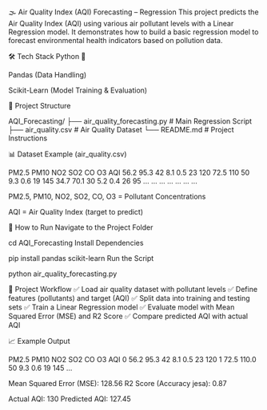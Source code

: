 🌫️ Air Quality Index (AQI) Forecasting – Regression
This project predicts the Air Quality Index (AQI) using various air pollutant levels with a Linear Regression model. It demonstrates how to build a basic regression model to forecast environmental health indicators based on pollution data.

🛠 Tech Stack
Python 🐍

Pandas (Data Handling)

Scikit-Learn (Model Training & Evaluation)

📂 Project Structure
 
AQI_Forecasting/
├── air_quality_forecasting.py       # Main Regression Script
├── air_quality.csv                  # Air Quality Dataset
└── README.md                        # Project Instructions

📊 Dataset Example (air_quality.csv)

PM2.5	PM10	NO2	SO2	CO	O3	AQI
56.2	95.3	42	8.1	0.5	23	120
72.5	110	50	9.3	0.6	19	145
34.7	70.1	30	5.2	0.4	26	95
...	...	...	...	...	...	...

PM2.5, PM10, NO2, SO2, CO, O3 = Pollutant Concentrations

AQI = Air Quality Index (target to predict)

📌 How to Run
Navigate to the Project Folder

cd AQI_Forecasting
Install Dependencies

pip install pandas scikit-learn
Run the Script


python air_quality_forecasting.py

🧠 Project Workflow
✅ Load air quality dataset with pollutant levels
✅ Define features (pollutants) and target (AQI)
✅ Split data into training and testing sets
✅ Train a Linear Regression model
✅ Evaluate model with Mean Squared Error (MSE) and R2 Score
✅ Compare predicted AQI with actual AQI

📈 Example Output

   PM2.5   PM10  NO2  SO2   CO   O3  AQI
0   56.2   95.3   42  8.1  0.5  23  120
1   72.5  110.0   50  9.3  0.6  19  145
...

Mean Squared Error (MSE): 128.56
R2 Score (Accuracy jesa): 0.87

Actual AQI: 130
Predicted AQI: 127.45
